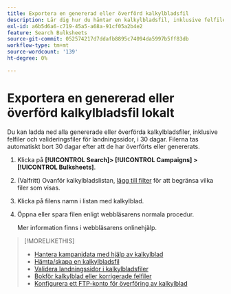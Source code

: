 ```yaml
---
title: Exportera en genererad eller överförd kalkylbladsfil
description: Lär dig hur du hämtar en kalkylbladsfil, inklusive felfiler och valideringsfiler för landningssidor.
exl-id: a6b5d6a6-c719-45a5-a68a-91cf05a2b4e2
feature: Search Bulksheets
source-git-commit: 052574217d7ddafb8895c74094da5997b5ff83db
workflow-type: tm+mt
source-wordcount: '139'
ht-degree: 0%

---
```


# Exportera en genererad eller överförd kalkylbladsfil lokalt

Du kan ladda ned alla genererade eller överförda kalkylbladsfiler, inklusive felfiler och valideringsfiler för landningssidor, i 30 dagar. Filerna tas automatiskt bort 30 dagar efter att de har överförts eller genererats.

1. Klicka på **[!UICONTROL Search]> [!UICONTROL Campaigns] >[!UICONTROL Bulksheets]**.

1. (Valfritt) Ovanför kalkylbladslistan, [lägg till filter](/help/search-social-commerce/common-tasks/data-views/ad-hoc-settings/column-filter-apply-from-column-heading.md) för att begränsa vilka filer som visas.

1. Klicka på filens namn i listan med kalkylblad.

1. Öppna eller spara filen enligt webbläsarens normala procedur.

   Mer information finns i webbläsarens onlinehjälp.

>[!MORELIKETHIS]
>
>* [Hantera kampanjdata med hjälp av kalkylblad](bulksheet-about.md)
>* [Hämta/skapa en kalkylbladsfil](/help/search-social-commerce/campaign-management/bulksheets/bulksheet-download.md)
>* [Validera landningssidor i kalkylbladsfiler](bulksheet-validate-landing-pages.md)
>* [Bokför kalkylblad eller korrigerade felfiler](bulksheet-post.md)
>* [Konfigurera ett FTP-konto för överföring av kalkylblad](/help/search-social-commerce/campaign-management/bulksheets/bulksheet-ftp-account.md)
